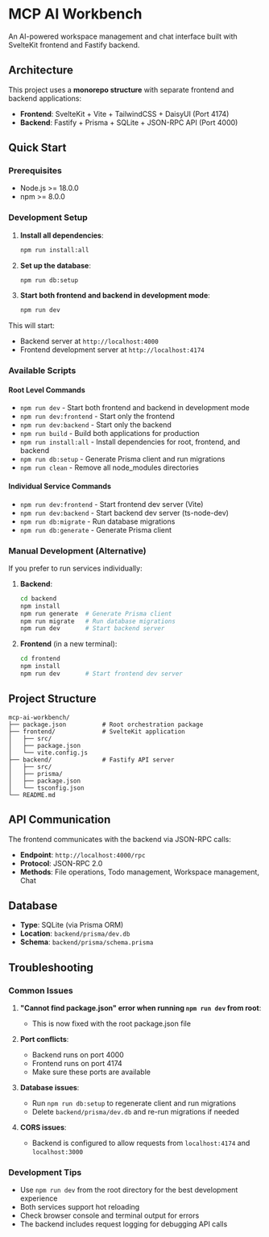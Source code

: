 # MCP AI Workbench

An AI-powered workspace management and chat interface built with SvelteKit frontend and Fastify backend.

## Architecture

This project uses a **monorepo structure** with separate frontend and backend applications:

- **Frontend**: SvelteKit + Vite + TailwindCSS + DaisyUI (Port 4174)
- **Backend**: Fastify + Prisma + SQLite + JSON-RPC API (Port 4000)

## Quick Start

### Prerequisites

- Node.js >= 18.0.0
- npm >= 8.0.0

### Development Setup

1. **Install all dependencies**:

   ```bash
   npm run install:all
   ```

2. **Set up the database**:

   ```bash
   npm run db:setup
   ```

3. **Start both frontend and backend in development mode**:
   ```bash
   npm run dev
   ```

This will start:

- Backend server at `http://localhost:4000`
- Frontend development server at `http://localhost:4174`

### Available Scripts

#### Root Level Commands

- `npm run dev` - Start both frontend and backend in development mode
- `npm run dev:frontend` - Start only the frontend
- `npm run dev:backend` - Start only the backend
- `npm run build` - Build both applications for production
- `npm run install:all` - Install dependencies for root, frontend, and backend
- `npm run db:setup` - Generate Prisma client and run migrations
- `npm run clean` - Remove all node_modules directories

#### Individual Service Commands

- `npm run dev:frontend` - Start frontend dev server (Vite)
- `npm run dev:backend` - Start backend dev server (ts-node-dev)
- `npm run db:migrate` - Run database migrations
- `npm run db:generate` - Generate Prisma client

### Manual Development (Alternative)

If you prefer to run services individually:

1. **Backend**:

   ```bash
   cd backend
   npm install
   npm run generate  # Generate Prisma client
   npm run migrate   # Run database migrations
   npm run dev       # Start backend server
   ```

2. **Frontend** (in a new terminal):
   ```bash
   cd frontend
   npm install
   npm run dev       # Start frontend dev server
   ```

## Project Structure

```
mcp-ai-workbench/
├── package.json          # Root orchestration package
├── frontend/             # SvelteKit application
│   ├── src/
│   ├── package.json
│   └── vite.config.js
├── backend/              # Fastify API server
│   ├── src/
│   ├── prisma/
│   ├── package.json
│   └── tsconfig.json
└── README.md
```

## API Communication

The frontend communicates with the backend via JSON-RPC calls:

- **Endpoint**: `http://localhost:4000/rpc`
- **Protocol**: JSON-RPC 2.0
- **Methods**: File operations, Todo management, Workspace management, Chat

## Database

- **Type**: SQLite (via Prisma ORM)
- **Location**: `backend/prisma/dev.db`
- **Schema**: `backend/prisma/schema.prisma`

## Troubleshooting

### Common Issues

1. **"Cannot find package.json" error when running `npm run dev` from root**:

   - This is now fixed with the root package.json file

2. **Port conflicts**:

   - Backend runs on port 4000
   - Frontend runs on port 4174
   - Make sure these ports are available

3. **Database issues**:

   - Run `npm run db:setup` to regenerate client and run migrations
   - Delete `backend/prisma/dev.db` and re-run migrations if needed

4. **CORS issues**:
   - Backend is configured to allow requests from `localhost:4174` and `localhost:3000`

### Development Tips

- Use `npm run dev` from the root directory for the best development experience
- Both services support hot reloading
- Check browser console and terminal output for errors
- The backend includes request logging for debugging API calls
